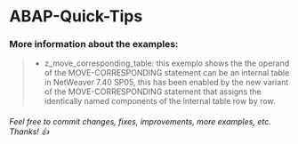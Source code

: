# ABAP-Quick-Tips

### More information about the examples:
>  - z_move_corresponding_table: this exemplo shows the the operand of the MOVE-CORRESPONDING statement can be an internal table in NetWeaver 7.40 SP05, this has been enabled by the new variant of the MOVE-CORRESPONDING statement that assigns the identically named components of the internal table row by row.
 

###### Feel free to commit changes, fixes, improvements, more examples, etc. Thanks! :+1:

